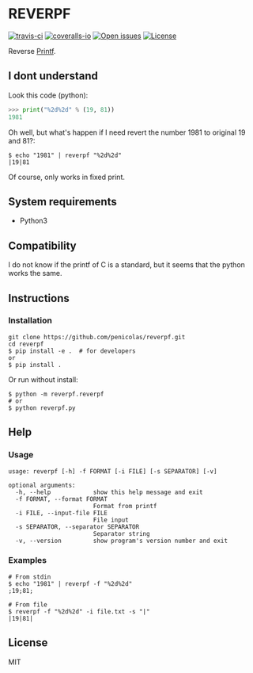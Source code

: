 # REVERPF

[![travis-ci][badge-travis]][travis]
[![coveralls-io][badge-coveralls]][coveralls]
[![Open issues][badge-issues]][issues]
[![License][badge-license]][license]

Reverse [Printf].

## I dont understand

Look this code (python):

```python
>>> print("%2d%2d" % (19, 81))
1981
```

Oh well, but what's happen if I need revert the number 1981 to original 19 and
81?:

```shell
$ echo "1981" | reverpf "%2d%2d"
|19|81
```

Of course, only works in fixed print.

## System requirements

* Python3

## Compatibility

I do not know if the printf of C is a standard, but it seems that the python
works the same.

## Instructions
### Installation

```shell
git clone https://github.com/penicolas/reverpf.git
cd reverpf
$ pip install -e .  # for developers
or
$ pip install .
```

Or run without install:

```shell
$ python -m reverpf.reverpf
# or
$ python reverpf.py
```

## Help
### Usage
```
usage: reverpf [-h] -f FORMAT [-i FILE] [-s SEPARATOR] [-v]

optional arguments:
  -h, --help            show this help message and exit
  -f FORMAT, --format FORMAT
                        Format from printf
  -i FILE, --input-file FILE
                        File input
  -s SEPARATOR, --separator SEPARATOR
                        Separator string
  -v, --version         show program's version number and exit
```

### Examples
```shell
# From stdin
$ echo "1981" | reverpf -f "%2d%2d"
;19;81;

# From file
$ reverpf -f "%2d%2d" -i file.txt -s "|"
|19|81|
```

## License

MIT

[Printf]:http://man.he.net/man3/printf
[bad-travis]:https://api.travis-ci.org/penicolas/reverpf.svg?branch=master
[badge-travis]:https://img.shields.io/travis/penicolas/reverpf.svg?style=flat-square
[badge-coveralls]:https://img.shields.io/coveralls/penicolas/reverpf.svg?style=flat-square
[badge-issues]:http://img.shields.io/github/issues/penicolas/reverpf.svg?style=flat-square
[badge-license]:http://img.shields.io/badge/license-MIT-blue.svg?style=flat-square
[travis]:https://travis-ci.org/penicolas/reverpf
[coveralls]:https://coveralls.io/github/penicolas/reverpf
[heuristics]:https://github.com/penicolas/reverpf/issues/2
[issues]:https://github.com/penicolas/reverpf/issues
[license]:LICENSE
